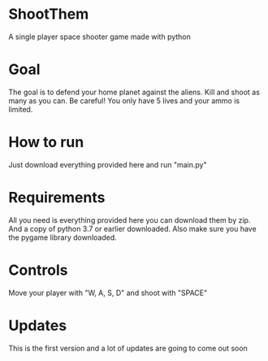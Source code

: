 # ShootThem
A single player space shooter game made with python

# Goal
The goal is to defend your home planet against the aliens.
Kill and shoot as many as you can.
Be careful! You only have 5 lives and your ammo is limited.

# How to run
Just download everything provided here and run "main.py"

# Requirements 
All you need is everything provided here you can download them by zip.
And a copy of python 3.7 or earlier downloaded.
Also make sure you have the pygame library downloaded.

# Controls

Move your player with "W, A, S, D" and shoot with "SPACE"

# Updates

This is the first version and a lot of updates are going to come out soon
